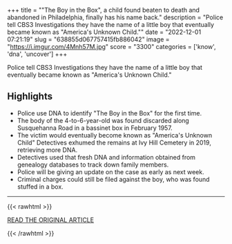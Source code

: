 +++
title = "\"The Boy in the Box\", a child found beaten to death and abandoned in Philadelphia, finally has his name back."
description = "Police tell CBS3 Investigations they have the name of a little boy that eventually became known as \"America's Unknown Child.\""
date = "2022-12-01 07:21:19"
slug = "638855d067757415fb886042"
image = "https://i.imgur.com/4Mnh57M.jpg"
score = "3300"
categories = ['know', 'dna', 'uncover']
+++

Police tell CBS3 Investigations they have the name of a little boy that eventually became known as \"America's Unknown Child.\"

## Highlights

- Police use DNA to identify "The Boy in the Box" for the first time.
- The body of the 4-to-6-year-old was found discarded along Susquehanna Road in a bassinet box in February 1957.
- The victim would eventually become known as "America's Unknown Child" Detectives exhumed the remains at Ivy Hill Cemetery in 2019, retrieving more DNA.
- Detectives used that fresh DNA and information obtained from genealogy databases to track down family members.
- Police will be giving an update on the case as early as next week.
- Criminal charges could still be filed against the boy, who was found stuffed in a box.

---

{{< rawhtml >}}
  <p class="article-category">
    <a target="_blank" href="https://www.cbsnews.com/philadelphia/news/the-boy-in-the-box-americas-unknown-child-philadelphia-police-name/?fbclid=IwAR1nyf55jyqSQhHTGxy6tA3VHTZJbHg57vBwz1XnUb-cQ1jPUFmKNEPxByY&amp;mibextid=Zxz2cZ#lb49th1pipdaghbmz2j">READ THE ORIGINAL ARTICLE</a>
  </p>
{{< /rawhtml >}}
